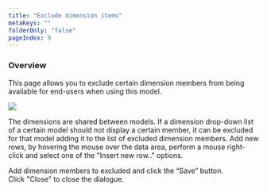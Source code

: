 ```yaml
---
title: "Exclude dimension items"
metaKeys: ""
folderOnly: "false"
pageIndex: 9
---
```


### Overview
This page allows you to exclude certain dimension members from being available for end-users when using this model.
<br/>

![](https://profitbasedocs.blob.core.windows.net/plannerimages/exclude-dim-item.JPG)

The dimensions are shared between models. If a dimension drop-down list of a certain model should not display a certain member, it can be excluded for that model adding it to the list of excluded dimension members. Add new rows, by hovering the mouse over the data area, perform a mouse right-click and select one of the "Insert new row.." options. <br/>

Add dimension members to excluded and click the “Save” button.<br/>
Click "Close" to close the dialogue.

<br/>


